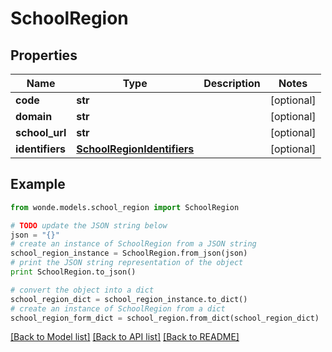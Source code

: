 # SchoolRegion


## Properties
Name | Type | Description | Notes
------------ | ------------- | ------------- | -------------
**code** | **str** |  | [optional] 
**domain** | **str** |  | [optional] 
**school_url** | **str** |  | [optional] 
**identifiers** | [**SchoolRegionIdentifiers**](SchoolRegionIdentifiers.md) |  | [optional] 

## Example

```python
from wonde.models.school_region import SchoolRegion

# TODO update the JSON string below
json = "{}"
# create an instance of SchoolRegion from a JSON string
school_region_instance = SchoolRegion.from_json(json)
# print the JSON string representation of the object
print SchoolRegion.to_json()

# convert the object into a dict
school_region_dict = school_region_instance.to_dict()
# create an instance of SchoolRegion from a dict
school_region_form_dict = school_region.from_dict(school_region_dict)
```
[[Back to Model list]](../README.md#documentation-for-models) [[Back to API list]](../README.md#documentation-for-api-endpoints) [[Back to README]](../README.md)


